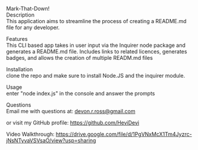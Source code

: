 Mark-That-Down!
<br>
Description
<br>
This application aims to streamline the process of creating a README.md file for any developer.

Features
<br>
This CLI based app takes in user input via the Inquirer node package and generates a README.md file. Includes links to related licences, generates badges, and allows the creation of multiple READM.md files

Installation
<br>
clone the repo and make sure to install Node.JS and the inquirer module.

Usage
<br>
enter "node index.js" in the console and answer the prompts

Questions
<br>
Email me with questions at: devon.r.ross@gmail.com

or visit my GitHub profile: https://github.com/HeviDevi

Video Walkthrough:
https://drive.google.com/file/d/1PgVNxMcX1Tm4Jyzrc-jNsNTyvaVSVsaO/view?usp=sharing 
